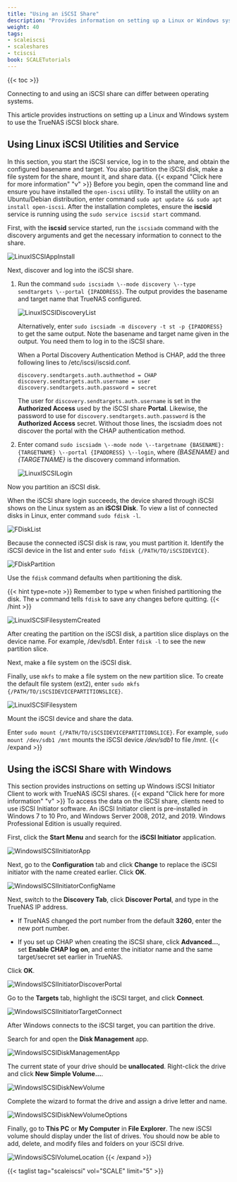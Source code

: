 ```yaml
---
title: "Using an iSCSI Share"
description: "Provides information on setting up a Linux or Windows system to use a TrueNAS-configured iSCSI block share."
weight: 40
tags:
- scaleiscsi
- scaleshares
- tciscsi
book: SCALETutorials
---
```


{{< toc >}}

Connecting to and using an iSCSI share can differ between operating systems.

This article provides instructions on setting up a Linux and Windows system to use the TrueNAS iSCSI block share.

## Using Linux iSCSI Utilities and Service
In this section, you start the iSCSI service, log in to the share, and obtain the configured basename and target. You also partition the iSCSI disk, make a file system for the share, mount it, and share data.
{{< expand "Click here for more information" "v" >}}
Before you begin, open the command line and ensure you have installed the `open-iscsi` utility.
To install the utility on an Ubuntu/Debian distribution, enter command `sudo apt update && sudo apt install open-iscsi`.
After the installation completes, ensure the **iscsid** service is running using the `sudo service iscsid start` command.

First, with the **iscsid** service started, run the `iscsiadm` command with the discovery arguments and get the necessary information to connect to the share.

![LinuxISCSIAppInstall](/images/CORE/LinuxISCSIAppInstall.png "Linux ISCSI App Install")

Next, discover and log into the iSCSI share. 

1. Run the command `sudo iscsiadm \--mode discovery \--type sendtargets \--portal {IPADDRESS}`.
   The output provides the basename and target name that TrueNAS configured.

   ![LinuxISCSIDiscoveryList](/images/CORE/LinuxISCSIDiscoveryList.png "Linux ISCSI Discovery List")

   Alternatively, enter `sudo iscsiadm -m discovery -t st -p {IPADDRESS}` to get the same output.
   Note the basename and target name given in the output. You need them to log in to the iSCSI share.

   When a Portal Discovery Authentication Method is CHAP, add the three following lines to /etc/iscsi/iscsid.conf.

   ```
   discovery.sendtargets.auth.authmethod = CHAP
   discovery.sendtargets.auth.username = user
   discovery.sendtargets.auth.password = secret
   ```

   The user for `discovery.sendtargets.auth.username` is set in the **Authorized Access** used by the iSCSI share **Portal**. 
   Likewise, the password to use for `discovery.sendtargets.auth.password` is the **Authorized Access** secret.
   Without those lines, the iscsiadm does not discover the portal with the CHAP authentication method.

2. Enter comand `sudo iscsiadm \--mode node \--targetname {BASENAME}:{TARGETNAME} \--portal {IPADDRESS} \--login`,
   where *{BASENAME}* and *{TARGETNAME}* is the discovery command information.

   ![LinuxISCSILogin](/images/CORE/LinuxISCSILogin.png "Linux ISCSI Login")

Now you partition an iSCSI disk.

   When the iSCSI share login succeeds, the device shared through iSCSI shows on the Linux system as an **iSCSI Disk**.
   To view a list of connected disks in Linux, enter command `sudo fdisk -l`.

   ![FDiskList](/images/CORE/FDiskList.png "fdisk -l output")

   Because the connected iSCSI disk is raw, you must partition it.
   Identify the iSCSI device in the list and enter `sudo fdisk {/PATH/TO/iSCSIDEVICE}`.

   ![FDiskPartition](/images/CORE/FDiskPartition.png "fdisk partitioning")

   Use the `fdisk` command defaults when partitioning the disk.

   {{< hint type=note >}}
   Remember to type <kbd>w</kbd> when finished partitioning the disk.
   The `w` command tells `fdisk` to save any changes before quitting.
   {{< /hint >}}

   ![LinuxISCSIFilesystemCreated](/images/CORE/LinuxISCSIFilesystemCreated.png "Linux ISCSI Filesystem Created")

   After creating the partition on the iSCSI disk, a partition slice displays on the device name.
   For example, <file>/dev/sdb1</file>.
   Enter `fdisk -l` to see the new partition slice.

Next, make a file system on the iSCSI disk.

Finally, use `mkfs` to make a file system on the new partition slice.
To create the default file system (ext2), enter `sudo mkfs {/PATH/TO/iSCSIDEVICEPARTITIONSLICE}`.

![LinuxISCSIFilesystem](/images/CORE/LinuxISCSIFilesystem.png "Linux ISCSI Filesystem")

Mount the iSCSI device and share the data.

Enter `sudo mount {/PATH/TO/iSCSIDEVICEPARTITIONSLICE}`.
For example, `sudo mount /dev/sdb1 /mnt` mounts the iSCSI device */dev/sdb1* to file */mnt*.
{{< /expand >}}

## Using the iSCSI Share with Windows
This section provides instructions on setting up Windows iSCSI Initiator Client to work with TrueNAS iSCSI shares.
{{< expand "Click here for more information" "v" >}}
To access the data on the iSCSI share, clients need to use iSCSI Initiator software. An iSCSI Initiator client is pre-installed in Windows 7 to 10 Pro, and Windows Server 2008, 2012, and 2019. Windows Professional Edition is usually required.

First, click the **Start Menu** and search for the **iSCSI Initiator** application.

![WindowsISCSIInitiatorApp](/images/CORE/WindowsISCSIInitiatorApp.png "Windows ISCSI Initiator App")

Next, go to the **Configuration** tab and click **Change** to replace the iSCSI initiator with the name created earlier. Click **OK**.

![WindowsISCSIInitiatorConfigName](/images/CORE/WindowsISCSIInitiatorConfigName.png "Windows ISCSI Initiator Config Name")

Next, switch to the **Discovery Tab**, click **Discover Portal**, and type in the TrueNAS IP address.

* If TrueNAS changed the port number from the default **3260**, enter the new port number.

* If you set up CHAP when creating the iSCSI share, click **Advanced...**, set **Enable CHAP log on**, and enter the initiator name and the same target/secret set earlier in TrueNAS.

Click **OK**.

![WindowsISCSIInitiatorDiscoverPortal](/images/CORE/WindowsISCSIInitiatorDiscoverPortal.png "Windows ISCSI Initiator Discover Portal")

Go to the **Targets** tab, highlight the iSCSI target, and click **Connect**.

![WindowsISCSIInitiatorTargetConnect](/images/CORE/WindowsISCSIInitiatorTargetConnect.png "Windows ISCSI Initiator Target Connect")

After Windows connects to the iSCSI target, you can partition the drive.

Search for and open the **Disk Management** app.

![WindowsISCSIDiskManagementApp](/images/CORE/WindowsISCSIDiskManagementApp.png "Windows ISCSI Disk Management App")

The current state of your drive should be **unallocated**. Right-click the drive and click **New Simple Volume...**.

![WindowsISCSIDiskNewVolume](/images/CORE/WindowsISCSIDiskNewVolume.png "Windows ISCSI Disk New Volume")

Complete the wizard to format the drive and assign a drive letter and name.

![WindowsISCSIDiskNewVolumeOptions](/images/CORE/WindowsISCSIDiskNewVolumeOptions.png "Windows ISCSI Disk New Volume Options")

Finally, go to **This PC** or **My Computer** in **File Explorer**. The new iSCSI volume should display under the list of drives. You should now be able to add, delete, and modify files and folders on your iSCSI drive.

![WindowsiSCSIVolumeLocation](/images/CORE/WindowsiSCSIVolumeLocation.png "Windows iSCSI Volume Location")
{{< /expand >}}

{{< taglist tag="scaleiscsi" vol="SCALE" limit="5" >}}